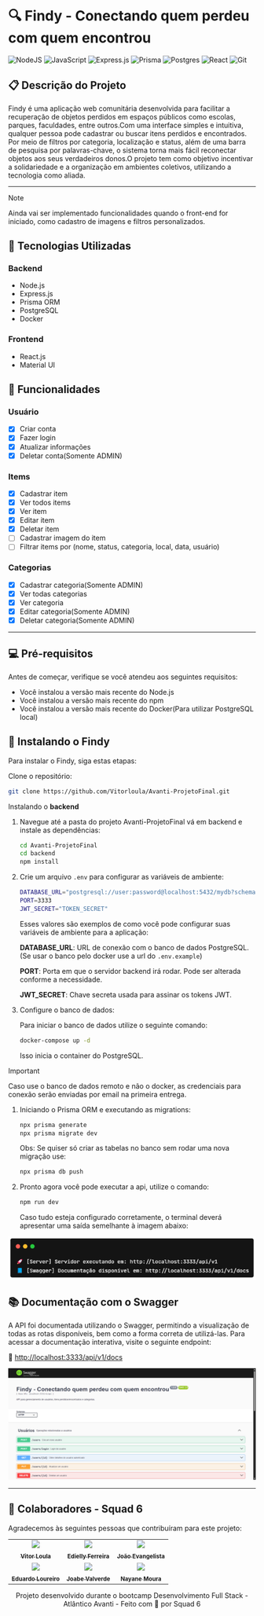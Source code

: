 # 🔍 Findy - Conectando quem perdeu com quem encontrou

![NodeJS](https://img.shields.io/badge/node.js-6DA55F?style=for-the-badge&logo=node.js&logoColor=white)
![JavaScript](https://img.shields.io/badge/javascript-%23323330.svg?style=for-the-badge&logo=javascript&logoColor=%23F7DF1E)
![Express.js](https://img.shields.io/badge/express.js-%23404d59.svg?style=for-the-badge&logo=express&logoColor=%2361DAFB)
![Prisma](https://img.shields.io/badge/Prisma_ORM-3982CE?style=for-the-badge&logo=Prisma&logoColor=white)
![Postgres](https://img.shields.io/badge/postgres-%23316192.svg?style=for-the-badge&logo=postgresql&logoColor=white)
![React](https://img.shields.io/badge/react-%2320232a.svg?style=for-the-badge&logo=react&logoColor=%2361DAFB)
![Git](https://img.shields.io/badge/git-%23F05033.svg?style=for-the-badge&logo=git&logoColor=white)

## 📋 Descrição do Projeto

Findy é uma aplicação web comunitária desenvolvida para facilitar a recuperação de objetos perdidos em espaços públicos como escolas, parques, faculdades, entre outros.Com uma interface simples e intuitiva, qualquer pessoa pode cadastrar ou buscar itens perdidos e encontrados. Por meio de filtros por categoria, localização e status, além de uma barra de pesquisa por palavras-chave, o sistema torna mais fácil reconectar objetos aos seus verdadeiros donos.O projeto tem como objetivo incentivar a solidariedade e a organização em ambientes coletivos, utilizando a tecnologia como aliada.

---

> [!NOTE]
> Ainda vai ser implementado funcionalidades quando o front-end for iniciado, como cadastro de imagens e filtros personalizados.

## 🧱 Tecnologias Utilizadas

### Backend

- Node.js
- Express.js
- Prisma ORM
- PostgreSQL
- Docker

### Frontend

- React.js
- Material UI
  
## 🧩 Funcionalidades

### Usuário

- [x] Criar conta
- [x] Fazer login
- [x] Atualizar informações
- [x] Deletar conta(Somente ADMIN)
  
### Items

- [x] Cadastrar item
- [x] Ver todos items
- [x] Ver item
- [x] Editar item
- [x] Deletar item
- [ ] Cadastrar imagem do item
- [ ] Filtrar items por (nome, status, categoria, local, data, usuário)

### Categorias

- [x] Cadastrar categoria(Somente ADMIN)
- [x] Ver todas categorias
- [x] Ver categoria
- [x] Editar categoria(Somente ADMIN)
- [x] Deletar categoria(Somente ADMIN)

---

## 💻 Pré-requisitos

Antes de começar, verifique se você atendeu aos seguintes requisitos:

- Você instalou a versão mais recente do Node.js
- Você instalou a versão mais recente do npm
- Você instalou a versão mais recente do Docker(Para utilizar PostgreSQL local)

## 🚀 Instalando o Findy

Para instalar o Findy, siga estas etapas:

Clone o repositório:
  
``` bash
git clone https://github.com/Vitorloula/Avanti-ProjetoFinal.git
```

Instalando o __backend__

1. Navegue até a pasta do projeto Avanti-ProjetoFinal vá em backend e instale as dependências:

    ```bash
    cd Avanti-ProjetoFinal
    cd backend
    npm install
    ```

2. Crie um arquivo `.env` para configurar as variáveis de ambiente:

    ```bash
    DATABASE_URL="postgresql://user:password@localhost:5432/mydb?schema=public"
    PORT=3333
    JWT_SECRET="TOKEN_SECRET"
    ```

    Esses valores são exemplos de como você pode configurar suas variáveis de ambiente para a aplicação:

    __DATABASE_URL__: URL de conexão com o banco de dados PostgreSQL.(Se usar o banco pelo docker use a url do `.env.example`)

    __PORT__: Porta em que o servidor backend irá rodar. Pode ser alterada conforme a necessidade.

    __JWT_SECRET__: Chave secreta usada para assinar os tokens JWT.

3. Configure o banco de dados:

    Para iniciar o banco de dados utilize o seguinte comando:

    ```bash
    docker-compose up -d 
    ```

    Isso inicia o container do PostgreSQL.

> [!IMPORTANT]
> Caso use o banco de dados remoto e não o docker, as credenciais para conexão serão enviadas por email na primeira entrega.

1. Iniciando o Prisma ORM e executando as migrations:

    ```bash
    npx prisma generate
    npx prisma migrate dev
    ```

    Obs: Se quiser só criar as tabelas no banco sem rodar uma nova migração use:

    ```bash
    npx prisma db push
    ```

2. Pronto agora você pode executar a api, utilize o comando:

   ```bash
   npm run dev 
   ```

   Caso tudo esteja configurado corretamente, o terminal deverá apresentar uma saída semelhante à imagem abaixo:

<center>
<img alt="Imagem do terminal executando a API" src=".github/assets/terminal-3.png"/>
</center>

## 📚 Documentação com o Swagger

A API foi documentada utilizando o Swagger, permitindo a visualização de todas as rotas disponíveis, bem como a forma correta de utilizá-las.
Para acessar a documentação interativa, visite o seguinte endpoint:

🔗 [http://localhost:3333/api/v1/docs](http://localhost:3333/api/v1/docs)

<center>
<img alt="Imagem do Swagger" src=".github/assets/api-swagger-example.png" />
</center>

---

## 🤝 Colaboradores - Squad 6

Agradecemos às seguintes pessoas que contribuíram para este projeto:

<table>
  <tr>
    <td align="center">
      <a href="https://github.com/Vitorloula" title="Vitor Loula (Vitorloula)">
        <img " src="https://avatars.githubusercontent.com/u/94725981?v=4" width="100px;"/><br>
        <sub>
          <b>Vitor Loula</b>
        </sub>
      </a>
    </td>
    <td align="center">
      <a href="https://github.com/EdiellyF" title="Edielly Ferreira (EdiellyF)">
        <img " src="https://avatars.githubusercontent.com/u/125711085?v=4" width="100px;" /><br>
        <sub>
          <b>Edielly Ferreira</b>
        </sub>
      </a>
    </td>
    <td align="center">
      <a href="https://github.com/joaoev" title="João Evangelista (joaoev)">
        <img src="https://avatars.githubusercontent.com/u/101232352?v=4" width="100px;" /><br>
        <sub>
          <b>João Evangelista</b>
        </sub>
      </a>
    </td>
  </tr>
  <tr>
    <td align="center">
      <a href="https://github.com/Eduardooh92" title="Eduardo Loureiro (Eduardooh92)">
        <img " src="https://avatars.githubusercontent.com/u/142263683?v=4" width="100px;"/><br>
        <sub>
          <b>Eduardo Loureiro</b>
        </sub>
      </a>
    </td>
    <td align="center">
      <a href="https://github.com/JoabeValverde" title="Joabe Valverde (JoabeValverde)">
        <img " src="https://avatars.githubusercontent.com/u/141461975?v=4" width="100px;" /><br>
        <sub>
          <b>Joabe Valverde</b>
        </sub>
      </a>
    </td>
    <td align="center">
      <a href="https://github.com/nayane91moura" title="Nayane Moura (nayane91moura)">
        <img src="https://avatars.githubusercontent.com/u/204096926?v=4" width="100px;" /><br>
        <sub>
          <b>Nayane Moura</b>
        </sub>
      </a>
    </td>
  </tr>
  
</table>

<p align="center">
  Projeto desenvolvido durante o bootcamp Desenvolvimento Full Stack - Atlântico Avanti - Feito com 💜 por Squad 6  
</p>


